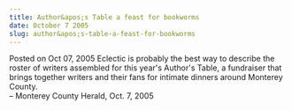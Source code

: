```yaml
---
title: Author&apos;s Table a feast for bookworms
date: October 7 2005
slug: author&apos;s-table-a-feast-for-bookworms
---
```


 



<span class="date">Posted on Oct 07, 2005    </span>
Eclectic is probably the best way to describe the roster of writers
assembled for this year&apos;s Author&apos;s Table, a fundraiser that brings
together writers and their fans for intimate dinners around
Monterey County.<br>
&#x2013; Monterey County Herald, Oct. 7, 2005<br/></br>




```
